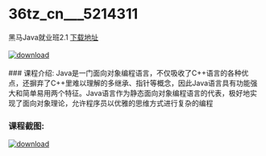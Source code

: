# 36tz_cn___5214311
黑马Java就业班2.1
[下载地址](http://www.36tz.cn/article/5214311 "下载地址")
<br/></br>[![download](http://36tz.cn/muke_img/2020_07_1-32-300x201.png "下载地址")](http://www.36tz.cn/article/5214311 "下载地址")
<br/></br>### 课程介绍:
Java是一门面向对象编程语言，不仅吸收了C++语言的各种优点，还摒弃了C++里难以理解的多继承、指针等概念，因此Java语言具有功能强大和简单易用两个特征。Java语言作为静态面向对象编程语言的代表，极好地实现了面向对象理论，允许程序员以优雅的思维方式进行复杂的编程

### 课程截图:
[![download](http://36tz.cn/muke_img/2020_07_2-36.png "下载地址")](http://www.36tz.cn/article/5214311 "下载地址")
